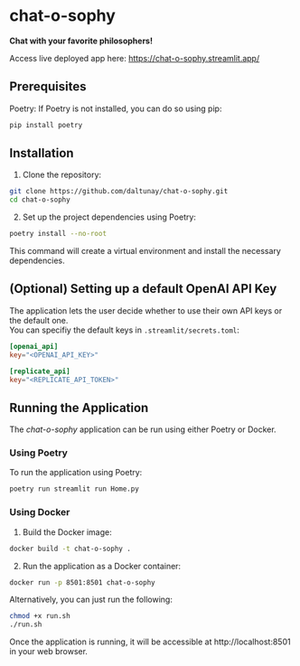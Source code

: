 # chat-o-sophy

**Chat with your favorite philosophers!**

Access live deployed app here: https://chat-o-sophy.streamlit.app/

## Prerequisites

Poetry: If Poetry is not installed, you can do so using pip:


```bash
pip install poetry
```

## Installation

1. Clone the repository:

```bash
git clone https://github.com/daltunay/chat-o-sophy.git
cd chat-o-sophy
```

2. Set up the project dependencies using Poetry:

```bash
poetry install --no-root
```

This command will create a virtual environment and install the necessary dependencies.

## (Optional) Setting up a default OpenAI API Key

The application lets the user decide whether to use their own API keys or the default one.  
You can specifiy the default keys in `.streamlit/secrets.toml`: 

```toml
[openai_api]
key="<OPENAI_API_KEY>"

[replicate_api]
key="<REPLICATE_API_TOKEN>"
```

## Running the Application
The _chat-o-sophy_ application can be run using either Poetry or Docker.

### Using Poetry

To run the application using Poetry:

```bash
poetry run streamlit run Home.py
```

### Using Docker

1. Build the Docker image:

```bash
docker build -t chat-o-sophy .
```

2. Run the application as a Docker container:

```bash
docker run -p 8501:8501 chat-o-sophy
```

Alternatively, you can just run the following:

```bash
chmod +x run.sh
./run.sh
```

Once the application is running, it will be accessible at http://localhost:8501 in your web browser.